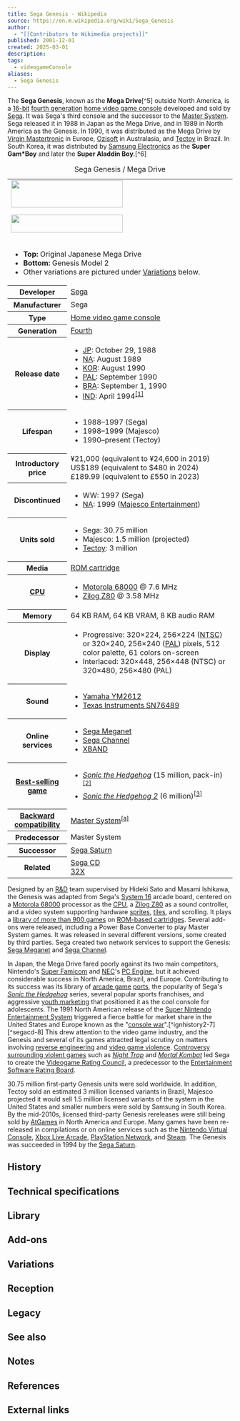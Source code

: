 ```yaml
---
title: Sega Genesis - Wikipedia
source: https://en.m.wikipedia.org/wiki/Sega_Genesis
author:
  - "[[Contributors to Wikimedia projects]]"
published: 2001-12-01
created: 2025-03-01
description: 
tags:
  - videogameConsole
aliases:
  - Sega Genesis
---
```

The **Sega Genesis**, known as the **Mega Drive**[^5] outside North America, is a [16-bit](https://en.m.wikipedia.org/wiki/16-bit "16-bit") [fourth generation](https://en.m.wikipedia.org/wiki/Fourth_generation_of_video_game_consoles "Fourth generation of video game consoles") [home video game console](https://en.m.wikipedia.org/wiki/Home_video_game_console "Home video game console") developed and sold by [Sega](https://en.m.wikipedia.org/wiki/Sega "Sega"). It was Sega's third console and the successor to the [Master System](https://en.m.wikipedia.org/wiki/Master_System "Master System"). Sega released it in 1988 in Japan as the Mega Drive, and in 1989 in North America as the Genesis. In 1990, it was distributed as the Mega Drive by [Virgin Mastertronic](https://en.m.wikipedia.org/wiki/Virgin_Mastertronic "Virgin Mastertronic") in Europe, [Ozisoft](https://en.m.wikipedia.org/wiki/Ozisoft "Ozisoft") in Australasia, and [Tectoy](https://en.m.wikipedia.org/wiki/Tectoy "Tectoy") in Brazil. In South Korea, it was distributed by [Samsung Electronics](https://en.m.wikipedia.org/wiki/Samsung_Electronics "Samsung Electronics") as the **Super Gam\*Boy** and later the **Super Aladdin Boy**.[^6]

<table><caption>Sega Genesis / Mega Drive</caption><tbody><tr><td colspan="2"><span><a href="https://en.m.wikipedia.org/wiki/File:GenesisLogo.png"><img src="https://upload.wikimedia.org/wikipedia/en/thumb/1/12/GenesisLogo.png/250px-GenesisLogo.png" width="250" height="61"></a></span><p><span><a href="https://en.m.wikipedia.org/wiki/File:Megadrive_logo.svg"><img src="https://upload.wikimedia.org/wikipedia/en/thumb/c/c6/Megadrive_logo.svg/250px-Megadrive_logo.svg.png" width="250" height="40"></a></span></p></td></tr><tr><td colspan="2"><div><ul><li><b>Top:</b> Original Japanese Mega Drive</li><li><b>Bottom:</b> Genesis Model 2</li><li>Other variations are pictured under <a href="https://en.m.wikipedia.org/wiki/#Variations">Variations</a> below.</li></ul></div></td></tr><tr><th scope="row">Developer</th><td><a href="https://en.m.wikipedia.org/wiki/Sega">Sega</a></td></tr><tr><th scope="row">Manufacturer</th><td>Sega</td></tr><tr><th scope="row">Type</th><td><a href="https://en.m.wikipedia.org/wiki/Home_video_game_console">Home video game console</a></td></tr><tr><th scope="row">Generation</th><td><a href="https://en.m.wikipedia.org/wiki/Fourth_generation_of_video_game_consoles">Fourth</a></td></tr><tr><th scope="row">Release date</th><td><div><ul><li><span><a href="https://en.m.wikipedia.org/wiki/Japan">JP</a>:</span> October 29, 1988</li><li><span><a href="https://en.m.wikipedia.org/wiki/North_America">NA</a>:</span> August 1989</li><li><span><a href="https://en.m.wikipedia.org/wiki/South_Korea">KOR</a>:</span> August 1990</li><li><span><a href="https://en.m.wikipedia.org/wiki/PAL_region">PAL</a>:</span> September 1990</li><li><span><a href="https://en.m.wikipedia.org/wiki/Brazil">BRA</a>:</span> September 1, 1990</li><li><span><a href="https://en.m.wikipedia.org/wiki/India">IND</a>:</span> April 1994<sup><a href="https://en.m.wikipedia.org/wiki/#cite_note-1"><span>[</span>1<span>]</span></a></sup></li></ul></div></td></tr><tr><th scope="row">Lifespan</th><td><div><ul><li>1988–1997 (Sega)</li><li>1998–1999 (Majesco)</li><li>1990–present (Tectoy)</li></ul></div></td></tr><tr><th scope="row">Introductory price</th><td><span>¥21,000</span> (equivalent to ¥24,600 in 2019)<br><span>US$189</span> (equivalent to $480 in 2024)<br><span>£189.99</span> (equivalent to £550 in 2023)</td></tr><tr><th scope="row">Discontinued</th><td><div><ul><li><span><abbr>WW</abbr>:</span> 1997 (Sega)</li><li><span><a href="https://en.m.wikipedia.org/wiki/North_America">NA</a>:</span> 1999 (<a href="https://en.m.wikipedia.org/wiki/Majesco_Entertainment">Majesco Entertainment</a>)</li></ul></div></td></tr><tr><th scope="row">Units sold</th><td><div><ul><li>Sega: 30.75 million</li><li>Majesco: 1.5 million (projected)</li><li><a href="https://en.m.wikipedia.org/wiki/Tectoy">Tectoy</a>: 3 million</li></ul></div></td></tr><tr><th scope="row">Media</th><td><a href="https://en.m.wikipedia.org/wiki/ROM_cartridge">ROM cartridge</a></td></tr><tr><th scope="row"><a href="https://en.m.wikipedia.org/wiki/Central_processing_unit">CPU</a></th><td><div><ul><li><a href="https://en.m.wikipedia.org/wiki/Motorola_68000">Motorola 68000</a> @ 7.6&nbsp;MHz</li><li><a href="https://en.m.wikipedia.org/wiki/Zilog_Z80">Zilog Z80</a> @ 3.58&nbsp;MHz</li></ul></div></td></tr><tr><th scope="row">Memory</th><td>64&nbsp;KB RAM, 64&nbsp;KB VRAM, 8&nbsp;KB audio RAM</td></tr><tr><th scope="row">Display</th><td><div><ul><li>Progressive: 320×224, 256×224 (<a href="https://en.m.wikipedia.org/wiki/NTSC">NTSC</a>) or 320×240, 256×240 (<a href="https://en.m.wikipedia.org/wiki/PAL">PAL</a>) pixels, 512 color palette, 61 colors on-screen</li><li>Interlaced: 320×448, 256×448 (NTSC) or 320×480, 256×480 (PAL)</li></ul></div></td></tr><tr><th scope="row">Sound</th><td><div><ul><li><a href="https://en.m.wikipedia.org/wiki/Yamaha_YM2612">Yamaha YM2612</a></li><li><a href="https://en.m.wikipedia.org/wiki/Texas_Instruments_SN76489">Texas Instruments SN76489</a></li></ul></div></td></tr><tr><th scope="row">Online services</th><td><div><ul><li><a href="https://en.m.wikipedia.org/wiki/Sega_Meganet">Sega Meganet</a></li><li><a href="https://en.m.wikipedia.org/wiki/Sega_Channel">Sega Channel</a></li><li><a href="https://en.m.wikipedia.org/wiki/XBAND">XBAND</a></li></ul></div></td></tr><tr><th scope="row"><a href="https://en.m.wikipedia.org/wiki/List_of_best-selling_video_games">Best-selling game</a></th><td><div><ul><li><i><a href="https://en.m.wikipedia.org/wiki/Sonic_the_Hedgehog_(1991_video_game)">Sonic the Hedgehog</a></i> (15&nbsp;million, pack-in)<sup><a href="https://en.m.wikipedia.org/wiki/#cite_note-GameTap-2"><span>[</span>2<span>]</span></a></sup></li><li><i><a href="https://en.m.wikipedia.org/wiki/Sonic_the_Hedgehog_2">Sonic the Hedgehog 2</a></i> (6&nbsp;million)<sup><a href="https://en.m.wikipedia.org/wiki/#cite_note-GameDevelopSales-3"><span>[</span>3<span>]</span></a></sup></li></ul></div></td></tr><tr><th scope="row"><a href="https://en.m.wikipedia.org/wiki/Backward_compatibility">Backward<br>compatibility</a></th><td><a href="https://en.m.wikipedia.org/wiki/Master_System">Master System</a><sup><a href="https://en.m.wikipedia.org/wiki/#cite_note-4"><span>[</span>a<span>]</span></a></sup></td></tr><tr><th scope="row">Predecessor</th><td>Master System</td></tr><tr><th scope="row">Successor</th><td><a href="https://en.m.wikipedia.org/wiki/Sega_Saturn">Sega Saturn</a></td></tr><tr><th scope="row">Related</th><td><a href="https://en.m.wikipedia.org/wiki/Sega_CD">Sega CD</a><br><a href="https://en.m.wikipedia.org/wiki/32X">32X</a></td></tr></tbody></table>

Designed by an [R&D](https://en.m.wikipedia.org/wiki/Research_and_development "Research and development") team supervised by Hideki Sato and Masami Ishikawa, the Genesis was adapted from Sega's [System 16](https://en.m.wikipedia.org/wiki/Sega_System_16 "Sega System 16") arcade board, centered on a [Motorola 68000](https://en.m.wikipedia.org/wiki/Motorola_68000 "Motorola 68000") processor as the [CPU](https://en.m.wikipedia.org/wiki/Central_processing_unit "Central processing unit"), a [Zilog Z80](https://en.m.wikipedia.org/wiki/Zilog_Z80 "Zilog Z80") as a sound controller, and a video system supporting hardware [sprites](https://en.m.wikipedia.org/wiki/Sprite_\(computer_graphics\) "Sprite (computer graphics)"), [tiles](https://en.m.wikipedia.org/wiki/Tile-based_video_game "Tile-based video game"), and scrolling. It plays a [library of more than 900 games](https://en.m.wikipedia.org/wiki/List_of_Sega_Genesis_games "List of Sega Genesis games") on [ROM-based cartridges](https://en.m.wikipedia.org/wiki/ROM_cartridge "ROM cartridge"). Several add-ons were released, including a Power Base Converter to play Master System games. It was released in several different versions, some created by third parties. Sega created two network services to support the Genesis: [Sega Meganet](https://en.m.wikipedia.org/wiki/Sega_Meganet "Sega Meganet") and [Sega Channel](https://en.m.wikipedia.org/wiki/Sega_Channel "Sega Channel").

In Japan, the Mega Drive fared poorly against its two main competitors, Nintendo's [Super Famicom](https://en.m.wikipedia.org/wiki/Super_Famicom "Super Famicom") and [NEC](https://en.m.wikipedia.org/wiki/NEC "NEC")'s [PC Engine](https://en.m.wikipedia.org/wiki/PC_Engine "PC Engine"), but it achieved considerable success in North America, Brazil, and Europe. Contributing to its success was its library of [arcade game](https://en.m.wikipedia.org/wiki/Arcade_game "Arcade game") [ports](https://en.m.wikipedia.org/wiki/Video_game_porting "Video game porting"), the popularity of Sega's *[Sonic the Hedgehog](https://en.m.wikipedia.org/wiki/Sonic_the_Hedgehog "Sonic the Hedgehog")* series, several popular sports franchises, and aggressive [youth marketing](https://en.m.wikipedia.org/wiki/Youth_marketing "Youth marketing") that positioned it as the cool console for adolescents. The 1991 North American release of the [Super Nintendo Entertainment System](https://en.m.wikipedia.org/wiki/Super_Nintendo_Entertainment_System "Super Nintendo Entertainment System") triggered a fierce battle for market share in the United States and Europe known as the "[console war](https://en.m.wikipedia.org/wiki/Console_war "Console war")".[^ignhistory2-7][^segacd-8] This drew attention to the video game industry, and the Genesis and several of its games attracted legal scrutiny on matters involving [reverse engineering](https://en.m.wikipedia.org/wiki/Reverse_engineering "Reverse engineering") and [video game violence](https://en.m.wikipedia.org/wiki/Video_game_violence "Video game violence"). [Controversy surrounding violent games](https://en.m.wikipedia.org/wiki/Video_game_controversies "Video game controversies") such as *[Night Trap](https://en.m.wikipedia.org/wiki/Night_Trap "Night Trap")* and *[Mortal Kombat](https://en.m.wikipedia.org/wiki/Mortal_Kombat_\(1992_video_game\) "Mortal Kombat (1992 video game)")* led Sega to create the [Videogame Rating Council](https://en.m.wikipedia.org/wiki/Videogame_Rating_Council "Videogame Rating Council"), a predecessor to the [Entertainment Software Rating Board](https://en.m.wikipedia.org/wiki/Entertainment_Software_Rating_Board "Entertainment Software Rating Board").

30.75 million first-party Genesis units were sold worldwide. In addition, Tectoy sold an estimated 3 million licensed variants in Brazil, Majesco projected it would sell 1.5 million licensed variants of the system in the United States and smaller numbers were sold by Samsung in South Korea. By the mid-2010s, licensed third-party Genesis rereleases were still being sold by [AtGames](https://en.m.wikipedia.org/wiki/AtGames "AtGames") in North America and Europe. Many games have been re-released in compilations or on online services such as the [Nintendo Virtual Console](https://en.m.wikipedia.org/wiki/Nintendo_Virtual_Console "Nintendo Virtual Console"), [Xbox Live Arcade](https://en.m.wikipedia.org/wiki/Xbox_Live_Arcade "Xbox Live Arcade"), [PlayStation Network](https://en.m.wikipedia.org/wiki/PlayStation_Network "PlayStation Network"), and [Steam](https://en.m.wikipedia.org/wiki/Steam_\(service\) "Steam (service)"). The Genesis was succeeded in 1994 by the [Sega Saturn](https://en.m.wikipedia.org/wiki/Sega_Saturn "Sega Saturn").

## History

## Technical specifications

## Library

## Add-ons

## Variations

## Reception

## Legacy

## See also

## Notes

## References

## External links